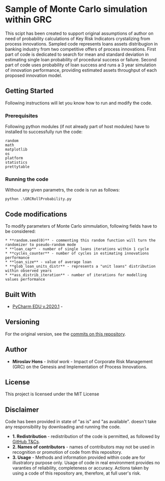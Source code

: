 # Sample of Monte Carlo simulation within GRC

This scipt has been created to support original assumptions of author on need of probability calculations of Key Risk Indicators crystalizing from process innovations. Sampled code represents loans assets distribugion in  banking industry from two competitive offers of process innovations. First part of code is dedicated to search for mean and standard deviation in estimating single loan probability of procedural success or failure. Second part of code uses probability of loan success and runs a 3 year simulation of innovation performance, providing estimated assets throughput of each proposed innovation model.

## Getting Started

Following instructions will let you know how to run and modify the code.

### Prerequisites

Following python modules (if not already part of host modules) have to installed to successfully run the code:

```
random
math	
matplotlib
os
platform
statistics
prettytable
```

### Running the code

Without any given parametrs, the code is run as follows:

```
python .\GRCRollProbability.py
```

## Code modifications

To modify parameters of Monte Carlo simmulation, following fields have to be considered:

```
* **random.seed(0)** - commenting this random function will turn the randomizer to pseudo-random mode
* **loan_cap** - number of single loans iterations within 1 cycle
* **cycles_counter** - number of cycles in estimating innovations performance
* **loan_size** - value of average loan
* **glob_loan_units_distr** - represents a "unit loans" distribution within observed years
* **ass_distrib_iteration** - number of iterations for modelling values performance
```

## Built With

* [PyCharm EDU v.2020.1](https://blog.jetbrains.com/pycharm/2020/04/pycharm-2020-1-out-now/) - 


## Versioning

For the original version, see the [commits on this repository](https://github.com/Mirris/Miroslav-Hons---Monte-Carlo-in-GRC/commits/master).

## Author

* **Miroslav Hons** - *Initial work* - Impact of Corporate Risk Management (GRC) on the Genesis and Implementation of Process Innovations.


## License

This project is licensed under the MIT License

## Disclaimer

Code has been provided in state of "as is" and "as available". doesn't take any responsibility by downloading and running the code.

* **1. Redistribution** - redistribution of the code is permitted, as followed by [GitHub T&Cs](https://help.github.com/en/github/site-policy/github-terms-of-service).
* **2. Names of contributors** - names of contributors may not be used in recognition or promotion of code from this repository.
* **3. Usage** - Methods and information provided within code are for illustratory purpose only. Usage of code in real environment provides no varanties of reliability, completeness or accuracy. Actions taken by using a code of this repository are, therefore, at full user's risk.